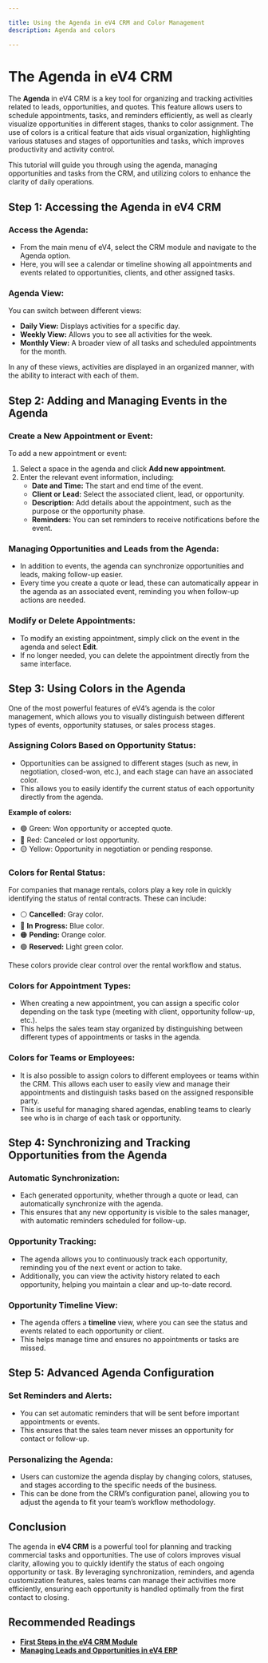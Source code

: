 ```yaml
---

title: Using the Agenda in eV4 CRM and Color Management  
description: Agenda and colors  

---
```


# The Agenda in eV4 CRM

The **Agenda** in eV4 CRM is a key tool for organizing and tracking activities related to leads, opportunities, and quotes. This feature allows users to schedule appointments, tasks, and reminders efficiently, as well as clearly visualize opportunities in different stages, thanks to color assignment. The use of colors is a critical feature that aids visual organization, highlighting various statuses and stages of opportunities and tasks, which improves productivity and activity control.

This tutorial will guide you through using the agenda, managing opportunities and tasks from the CRM, and utilizing colors to enhance the clarity of daily operations.

## Step 1: Accessing the Agenda in eV4 CRM

### Access the Agenda:
- From the main menu of eV4, select the CRM module and navigate to the Agenda option.
- Here, you will see a calendar or timeline showing all appointments and events related to opportunities, clients, and other assigned tasks.

### Agenda View:
You can switch between different views:
- **Daily View:** Displays activities for a specific day.
- **Weekly View:** Allows you to see all activities for the week.
- **Monthly View:** A broader view of all tasks and scheduled appointments for the month.

In any of these views, activities are displayed in an organized manner, with the ability to interact with each of them.

## Step 2: Adding and Managing Events in the Agenda

### Create a New Appointment or Event:
To add a new appointment or event:
1. Select a space in the agenda and click **Add new appointment**.
2. Enter the relevant event information, including:
   - **Date and Time:** The start and end time of the event.
   - **Client or Lead:** Select the associated client, lead, or opportunity.
   - **Description:** Add details about the appointment, such as the purpose or the opportunity phase.
   - **Reminders:** You can set reminders to receive notifications before the event.

### Managing Opportunities and Leads from the Agenda:
- In addition to events, the agenda can synchronize opportunities and leads, making follow-up easier.
- Every time you create a quote or lead, these can automatically appear in the agenda as an associated event, reminding you when follow-up actions are needed.

### Modify or Delete Appointments:
- To modify an existing appointment, simply click on the event in the agenda and select **Edit**.
- If no longer needed, you can delete the appointment directly from the same interface.

## Step 3: Using Colors in the Agenda

One of the most powerful features of eV4’s agenda is the color management, which allows you to visually distinguish between different types of events, opportunity statuses, or sales process stages.

### Assigning Colors Based on Opportunity Status:
- Opportunities can be assigned to different stages (such as new, in negotiation, closed-won, etc.), and each stage can have an associated color.
- This allows you to easily identify the current status of each opportunity directly from the agenda.

**Example of colors:**
- 🟢 Green: Won opportunity or accepted quote.
- 🔴 Red: Canceled or lost opportunity.
- 🟡 Yellow: Opportunity in negotiation or pending response.

### Colors for Rental Status:
For companies that manage rentals, colors play a key role in quickly identifying the status of rental contracts. These can include:
- ⚪ **Cancelled:** Gray color.
- 🔵 **In Progress:** Blue color.
- 🟠 **Pending:** Orange color.
- 🟢 **Reserved:** Light green color.

These colors provide clear control over the rental workflow and status.

### Colors for Appointment Types:
- When creating a new appointment, you can assign a specific color depending on the task type (meeting with client, opportunity follow-up, etc.).
- This helps the sales team stay organized by distinguishing between different types of appointments or tasks in the agenda.

### Colors for Teams or Employees:
- It is also possible to assign colors to different employees or teams within the CRM. This allows each user to easily view and manage their appointments and distinguish tasks based on the assigned responsible party.
- This is useful for managing shared agendas, enabling teams to clearly see who is in charge of each task or opportunity.

## Step 4: Synchronizing and Tracking Opportunities from the Agenda

### Automatic Synchronization:
- Each generated opportunity, whether through a quote or lead, can automatically synchronize with the agenda.
- This ensures that any new opportunity is visible to the sales manager, with automatic reminders scheduled for follow-up.

### Opportunity Tracking:
- The agenda allows you to continuously track each opportunity, reminding you of the next event or action to take.
- Additionally, you can view the activity history related to each opportunity, helping you maintain a clear and up-to-date record.

### Opportunity Timeline View:
- The agenda offers a **timeline** view, where you can see the status and events related to each opportunity or client.
- This helps manage time and ensures no appointments or tasks are missed.

## Step 5: Advanced Agenda Configuration

### Set Reminders and Alerts:
- You can set automatic reminders that will be sent before important appointments or events.
- This ensures that the sales team never misses an opportunity for contact or follow-up.

### Personalizing the Agenda:
- Users can customize the agenda display by changing colors, statuses, and stages according to the specific needs of the business.
- This can be done from the CRM’s configuration panel, allowing you to adjust the agenda to fit your team’s workflow methodology.

## Conclusion
The agenda in **eV4 CRM** is a powerful tool for planning and tracking commercial tasks and opportunities. The use of colors improves visual clarity, allowing you to quickly identify the status of each ongoing opportunity or task. By leveraging synchronization, reminders, and agenda customization features, sales teams can manage their activities more efficiently, ensuring each opportunity is handled optimally from the first contact to closing.

## Recommended Readings
- **[First Steps in the eV4 CRM Module](/firststeps/01_config_crm/)**
- **[Managing Leads and Opportunities in eV4 ERP](#)**  

